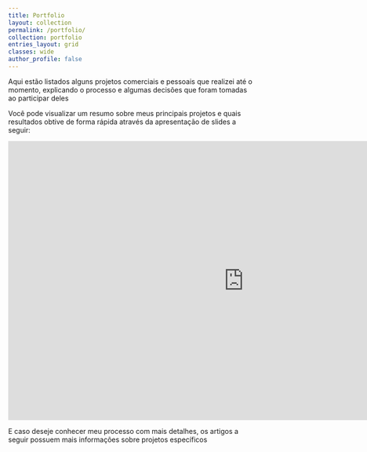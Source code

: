 ```yaml
---
title: Portfolio
layout: collection
permalink: /portfolio/
collection: portfolio
entries_layout: grid
classes: wide
author_profile: false
---
```


Aqui estão listados alguns projetos comerciais e pessoais que realizei até o momento, explicando o processo e algumas decisões que foram tomadas ao participar deles

Você pode visualizar um resumo sobre meus principais projetos e quais resultados obtive  de forma rápida através da apresentação de slides a seguir:

<iframe src="https://docs.google.com/presentation/d/e/2PACX-1vTZ01Tqu5juXB_QPNnOaQ25MEQ2eAGxBbRY8GcEub0VM4MZwFJjJtomeTs3-2d-dhvmNKzanU0VQrFh/embed?start=false&loop=false&delayms=3000" frameborder="0" width="960" height="569" allowfullscreen="true" mozallowfullscreen="true" webkitallowfullscreen="true"></iframe>

E caso deseje conhecer meu processo com mais detalhes, os artigos a seguir possuem mais informações sobre projetos específicos
